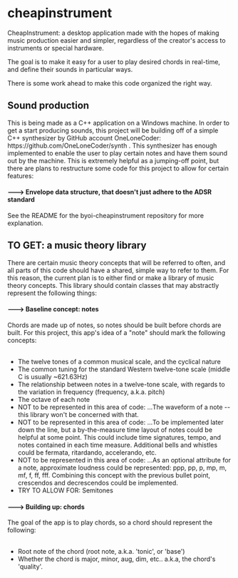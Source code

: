 # cheapinstrument
CheapInstrument: a desktop application made with the hopes of making music production easier and simpler, regardless of the creator's access to instruments or special hardware.

The goal is to make it easy for a user to play desired chords in real-time, and define their sounds in particular ways.

There is some work ahead to make this code organized the right way.

<h2>Sound production</h2>
This is being made as a C++ application on a Windows machine. In order to get a start producing sounds, this project will be building off of a simple C++ synthesizer by GitHub account OneLoneCoder: https://github.com/OneLoneCoder/synth
. This synthesizer has enough implemented to enable the user to play certain notes and have them sound out by the machine. This is extremely helpful as a jumping-off point, but there are plans to restructure some code for this project to allow for certain features:

<h4>---> Envelope data structure, that doesn't just adhere to the ADSR standard</h4>
See the README for the byoi-cheapinstrument repository for more explanation.

<h2>TO GET: a music theory library</h2>
There are certain music theory concepts that will be referred to often, and all parts of this code should have a shared, simple way to refer to them. For this reason, the current plan is to either find or make a library of music theory concepts. This library should contain classes that may abstractly represent the following things:

<h4>---> Baseline concept: notes</h4>
Chords are made up of notes, so notes should be built before chords are built. For this project, this app's idea of a "note" should mark the following concepts:
<br>
<br>
<ul>
  <li>The twelve tones of a common musical scale, and the cyclical nature</li>
  <li>The common tuning for the standard Western twelve-tone scale (middle C is usually ~621.63Hz)</li>
  <li>The relationship between notes in a twelve-tone scale, with regards to the variation in frequency (frequency, a.k.a. pitch)</li>
  <li>The octave of each note</li>
  <li>NOT to be represented in this area of code: ...The waveform of a note -- this library won't be concerned with that.</li>
  <li>NOT to be represented in this area of code: ...To be implemented later down the line, but a by-the-measure time layout of notes could be helpful at some point. This could include time signatures, tempo, and notes contained in each time measure. Additional bells and whistles could be fermata, ritardando, accelerando, etc.</li>
  <li>NOT to be represented in this area of code: ...As an optional attribute for a note, approximate loudness could be represented: ppp, pp, p, mp, m, mf, f, ff, fff. Combining this concept with the previous bullet point, crescendos and decrescendos could be implemented.</li>
  <li>TRY TO ALLOW FOR: Semitones
</ul>
<h4>---> Building up: chords</h4>
The goal of the app is to play chords, so a chord should represent the following:
<br>
<br>
<ul>
  <li>Root note of the chord (root note, a.k.a. 'tonic', or 'base')</li>
  <li>Whether the chord is major, minor, aug, dim, etc.. a.k.a, the chord's 'quality'.</li>
</ul>
